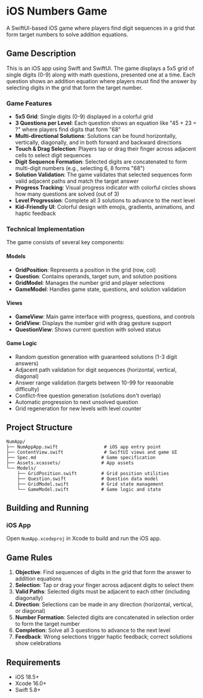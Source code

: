 # iOS Numbers Game

A SwiftUI-based iOS game where players find digit sequences in a grid that form target numbers to solve addition equations.

## Game Description

This is an iOS app using Swift and SwiftUI. The game displays a 5x5 grid of single digits (0-9) along with math questions, presented one at a time. Each question shows an addition equation where players must find the answer by selecting digits in the grid that form the target number.

### Game Features

- **5x5 Grid**: Single digits (0-9) displayed in a colorful grid
- **3 Questions per Level**: Each question shows an equation like "45 + 23 = ?" where players find digits that form "68"
- **Multi-directional Solutions**: Solutions can be found horizontally, vertically, diagonally, and in both forward and backward directions
- **Touch & Drag Selection**: Players tap or drag their finger across adjacent cells to select digit sequences
- **Digit Sequence Formation**: Selected digits are concatenated to form multi-digit numbers (e.g., selecting 6, 8 forms "68")
- **Solution Validation**: The game validates that selected sequences form valid adjacent paths and match the target answer
- **Progress Tracking**: Visual progress indicator with colorful circles shows how many questions are solved (out of 3)
- **Level Progression**: Complete all 3 solutions to advance to the next level
- **Kid-Friendly UI**: Colorful design with emojis, gradients, animations, and haptic feedback

### Technical Implementation

The game consists of several key components:

#### Models
- **GridPosition**: Represents a position in the grid (row, col)
- **Question**: Contains operands, target sum, and solution positions
- **GridModel**: Manages the number grid and player selections
- **GameModel**: Handles game state, questions, and solution validation

#### Views
- **GameView**: Main game interface with progress, questions, and controls
- **GridView**: Displays the number grid with drag gesture support
- **QuestionView**: Shows current question with solved status

#### Game Logic
- Random question generation with guaranteed solutions (1-3 digit answers)
- Adjacent path validation for digit sequences (horizontal, vertical, diagonal)
- Answer range validation (targets between 10-99 for reasonable difficulty)
- Conflict-free question generation (solutions don't overlap)
- Automatic progression to next unsolved question
- Grid regeneration for new levels with level counter

## Project Structure

```
NumApp/
├── NumAppApp.swift                 # iOS app entry point
├── ContentView.swift               # SwiftUI views and game UI
├── Spec.md                        # Game specification
├── Assets.xcassets/               # App assets
└── Models/
    ├── GridPosition.swift         # Grid position utilities
    ├── Question.swift             # Question data model
    ├── GridModel.swift            # Grid state management
    └── GameModel.swift            # Game logic and state
```

## Building and Running

### iOS App
Open `NumApp.xcodeproj` in Xcode to build and run the iOS app.

## Game Rules

1. **Objective**: Find sequences of digits in the grid that form the answer to addition equations
2. **Selection**: Tap or drag your finger across adjacent digits to select them
3. **Valid Paths**: Selected digits must be adjacent to each other (including diagonally)
4. **Direction**: Selections can be made in any direction (horizontal, vertical, or diagonal)
5. **Number Formation**: Selected digits are concatenated in selection order to form the target number
6. **Completion**: Solve all 3 questions to advance to the next level
7. **Feedback**: Wrong selections trigger haptic feedback; correct solutions show celebrations

## Requirements

- iOS 18.5+
- Xcode 16.0+
- Swift 5.8+
